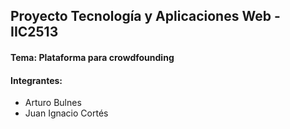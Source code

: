 ## Proyecto Tecnología y Aplicaciones Web - IIC2513

#### Tema: Plataforma para crowdfounding

#### Integrantes:
* Arturo Bulnes
* Juan Ignacio Cortés
